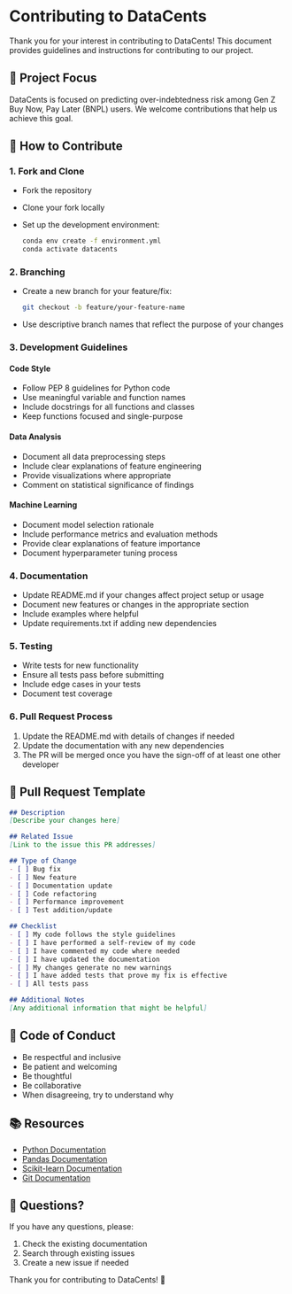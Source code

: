 # Contributing to DataCents

Thank you for your interest in contributing to DataCents! This document provides
guidelines and instructions for contributing to our project.

## 🎯 Project Focus

DataCents is focused on predicting over-indebtedness risk among Gen Z Buy Now,
Pay Later (BNPL) users. We welcome contributions that help us achieve this goal.

## 🤝 How to Contribute

### 1. Fork and Clone

- Fork the repository
- Clone your fork locally
- Set up the development environment:

  ```bash
  conda env create -f environment.yml
  conda activate datacents
  ```

### 2. Branching

- Create a new branch for your feature/fix:

  ```bash
  git checkout -b feature/your-feature-name
  ```

- Use descriptive branch names that reflect the purpose of your changes

### 3. Development Guidelines

#### Code Style

- Follow PEP 8 guidelines for Python code
- Use meaningful variable and function names
- Include docstrings for all functions and classes
- Keep functions focused and single-purpose

#### Data Analysis

- Document all data preprocessing steps
- Include clear explanations of feature engineering
- Provide visualizations where appropriate
- Comment on statistical significance of findings

#### Machine Learning

- Document model selection rationale
- Include performance metrics and evaluation methods
- Provide clear explanations of feature importance
- Document hyperparameter tuning process

### 4. Documentation

- Update README.md if your changes affect project setup or usage
- Document new features or changes in the appropriate section
- Include examples where helpful
- Update requirements.txt if adding new dependencies

### 5. Testing

- Write tests for new functionality
- Ensure all tests pass before submitting
- Include edge cases in your tests
- Document test coverage

### 6. Pull Request Process

1. Update the README.md with details of changes if needed
2. Update the documentation with any new dependencies
3. The PR will be merged once you have the sign-off of at least one other developer

## 📝 Pull Request Template

```markdown
## Description
[Describe your changes here]

## Related Issue
[Link to the issue this PR addresses]

## Type of Change
- [ ] Bug fix
- [ ] New feature
- [ ] Documentation update
- [ ] Code refactoring
- [ ] Performance improvement
- [ ] Test addition/update

## Checklist
- [ ] My code follows the style guidelines
- [ ] I have performed a self-review of my code
- [ ] I have commented my code where needed
- [ ] I have updated the documentation
- [ ] My changes generate no new warnings
- [ ] I have added tests that prove my fix is effective
- [ ] All tests pass

## Additional Notes
[Any additional information that might be helpful]
```

## 🚫 Code of Conduct

- Be respectful and inclusive
- Be patient and welcoming
- Be thoughtful
- Be collaborative
- When disagreeing, try to understand why

## 📚 Resources

- [Python Documentation](https://docs.python.org/3/)
- [Pandas Documentation](https://pandas.pydata.org/docs/)
- [Scikit-learn Documentation](https://scikit-learn.org/stable/)
- [Git Documentation](https://git-scm.com/doc)

## 🤔 Questions?

If you have any questions, please:

1. Check the existing documentation
2. Search through existing issues
3. Create a new issue if needed

Thank you for contributing to DataCents! 🚀
